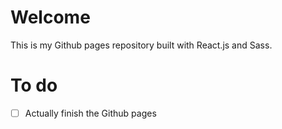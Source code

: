 # Welcome
This is my Github pages repository built with React.js and Sass.

# To do
- [ ] Actually finish the Github pages